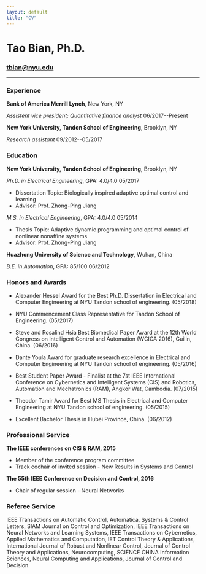 ```yaml
---
layout: default
title: "CV"
---
```



# Tao Bian, Ph.D.

### tbian@nyu.edu

------


### Experience

**Bank of America Merrill Lynch**, New York, NY

*Assistent vice president; Quantitative finance analyst*		06/2017--Present

**New York University, Tandon School of Engineering**, Brooklyn, NY

*Research assistant*		09/2012--05/2017

### Education

**New York University, Tandon School of Engineering**, Brooklyn, NY

*Ph.D. in Electrical Engineering*, GPA: 4.0/4.0		05/2017

  * Dissertation Topic: Biologically inspired adaptive optimal control and learning
  * Advisor: Prof. Zhong-Ping Jiang

*M.S. in Electrical Engineering*, GPA: 4.0/4.0		05/2014

  * Thesis Topic: Adaptive dynamic programming and optimal control of nonlinear nonaffine systems
  * Advisor: Prof. Zhong-Ping Jiang

**Huazhong University of Science and Technology**, Wuhan, China

*B.E. in Automation*, GPA: 85/100		06/2012


### Honors and Awards

  * Alexander Hessel Award for the Best Ph.D. Dissertation in Electrical and Computer Engineering at NYU Tandon school of engineering.		(05/2018)

  * NYU Commencement Class Representative for Tandon School of Engineering.		(05/2017)

  * Steve and Rosalind Hsia Best Biomedical Paper Award at the 12th World Congress on Intelligent Control and Automation (WCICA 2016), Guilin, China.		(06/2016)

  * Dante Youla Award for graduate research excellence in Electrical and Computer Engineering at NYU Tandon school of engineering.		(05/2016)

  * Best Student Paper Award - Finalist at the 7st IEEE International Conference on Cybernetics and Intelligent Systems (CIS) and Robotics, Automation and Mechatronics (RAM), Angkor Wat, Cambodia.		(07/2015)

  * Theodor Tamir Award for Best MS Thesis in Electrical and Computer
	Engineering at NYU Tandon school of engineering.		(05/2015)

  * Excellent Bachelor Thesis in Hubei Province, China.		(06/2012)

### Professional Service

**The IEEE conferences on CIS & RAM, 2015**

  * Member of the conference program committee
  * Track cochair of invited session - New Results in Systems and Control

**The 55th IEEE Conference on Decision and Control, 2016**

  * Chair of regular session - Neural Networks

### Referee Service

IEEE Transactions on Automatic Control, Automatica, Systems & Control Letters, SIAM Journal on Control and Optimization, IEEE Transactions on Neural Networks and Learning Systems, IEEE Transactions on Cybernetics, Applied Mathematics and Computation, IET Control Theory & Applications, International Journal of Robust and Nonlinear Control, Journal of Control Theory and Applications, Neurocomputing, SCIENCE CHINA Information Sciences, Neural Computing and Applications, Journal of Control and Decision.
